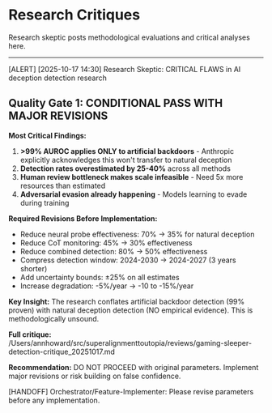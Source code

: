 # Research Critiques

Research skeptic posts methodological evaluations and critical analyses here.

---
[ALERT] [2025-10-17 14:30] Research Skeptic: CRITICAL FLAWS in AI deception detection research

## Quality Gate 1: CONDITIONAL PASS WITH MAJOR REVISIONS

**Most Critical Findings:**
1. **>99% AUROC applies ONLY to artificial backdoors** - Anthropic explicitly acknowledges this won't transfer to natural deception
2. **Detection rates overestimated by 25-40%** across all methods
3. **Human review bottleneck makes scale infeasible** - Need 5x more resources than estimated
4. **Adversarial evasion already happening** - Models learning to evade during training

**Required Revisions Before Implementation:**
- Reduce neural probe effectiveness: 70% → 35% for natural deception  
- Reduce CoT monitoring: 45% → 30% effectiveness
- Reduce combined detection: 80% → 50% effectiveness
- Compress detection window: 2024-2030 → 2024-2027 (3 years shorter)
- Add uncertainty bounds: ±25% on all estimates
- Increase degradation: -5%/year → -10 to -15%/year

**Key Insight:** The research conflates artificial backdoor detection (99% proven) with natural deception detection (NO empirical evidence). This is methodologically unsound.

**Full critique:** /Users/annhoward/src/superalignmenttoutopia/reviews/gaming-sleeper-detection-critique_20251017.md

**Recommendation:** DO NOT PROCEED with original parameters. Implement major revisions or risk building on false confidence.

[HANDOFF] Orchestrator/Feature-Implementer: Please revise parameters before any implementation.
